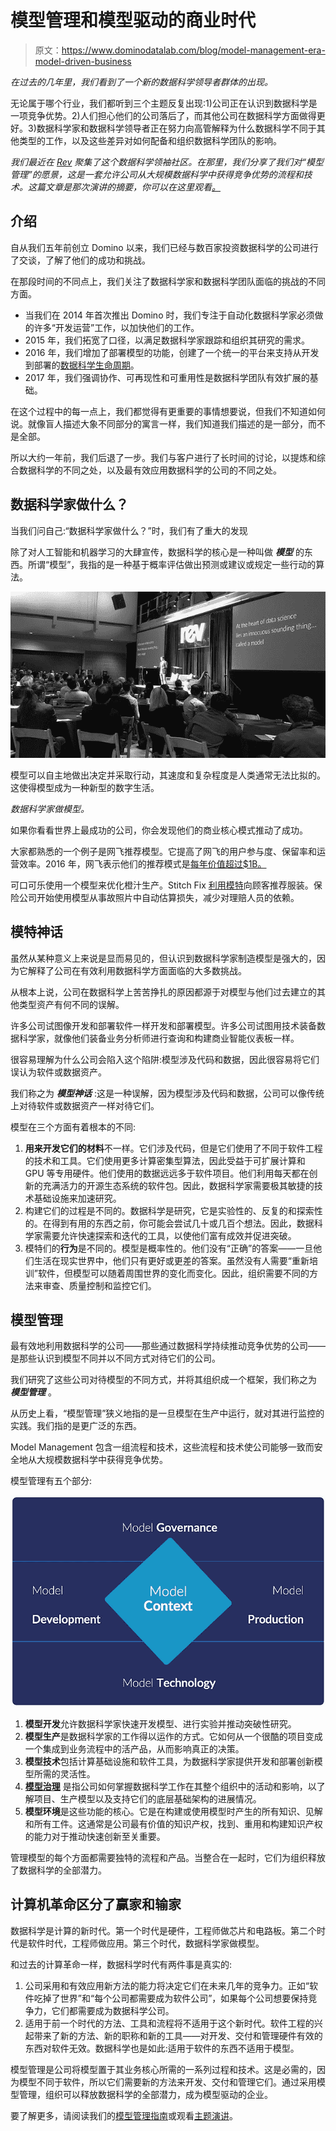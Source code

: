 # 模型管理和模型驱动的商业时代

> 原文：<https://www.dominodatalab.com/blog/model-management-era-model-driven-business>

*在过去的几年里，我们看到了一个新的数据科学领导者群体的出现。*

无论属于哪个行业，我们都听到三个主题反复出现:1)公司正在认识到数据科学是一项竞争优势。2)人们担心他们的公司落后了，而其他公司在数据科学方面做得更好。3)数据科学家和数据科学领导者正在努力向高管解释为什么数据科学不同于其他类型的工作，以及这些差异对如何配备和组织数据科学团队的影响。

*我们最近在 [Rev](https://rev.dominodatalab.com/?utm_source=blog&utm_medium=post&utm_campaign=) 聚集了这个数据科学领袖社区。在那里，我们分享了我们对“模型管理”的愿景，这是一套允许公司从大规模数据科学中获得竞争优势的流程和技术。这篇文章是那次演讲的摘要，你可以在这里观看[。](https://dominodatalab.wistia.com/medias/fq0l4152sh)*

## 介绍

自从我们五年前创立 Domino 以来，我们已经与数百家投资数据科学的公司进行了交谈，了解了他们的成功和挑战。

在那段时间的不同点上，我们关注了数据科学家和数据科学团队面临的挑战的不同方面。

*   当我们在 2014 年首次推出 Domino 时，我们专注于自动化数据科学家必须做的许多“开发运营”工作，以加快他们的工作。
*   2015 年，我们拓宽了口径，以满足数据科学家跟踪和组织其研究的需求。
*   2016 年，我们增加了部署模型的功能，创建了一个统一的平台来支持从开发到部署的[数据科学生命周期](/blog/how-enterprise-mlops-works-throughout-the-data-science-lifecycle)。
*   2017 年，我们强调协作、可再现性和可重用性是数据科学团队有效扩展的基础。

在这个过程中的每一点上，我们都觉得有更重要的事情想要说，但我们不知道如何说。就像盲人描述大象不同部分的寓言一样，我们知道我们描述的是一部分，而不是全部。

所以大约一年前，我们后退了一步。我们与客户进行了长时间的讨论，以提炼和综合数据科学的不同之处，以及最有效应用数据科学的公司的不同之处。

## 数据科学家做什么？

当我们问自己:“数据科学家做什么？”时，我们有了重大的发现

除了对人工智能和机器学习的大肆宣传，数据科学的核心是一种叫做 ***模型*** 的东西。所谓“模型”，我指的是一种基于概率评估做出预测或建议或规定一些行动的算法。

![Rev presentation](img/6a2047bd0d87b5b136df8e7f1b49b3b6.png)

模型可以自主地做出决定并采取行动，其速度和复杂程度是人类通常无法比拟的。这使得模型成为一种新型的数字生活。

*数据科学家做模型。*

如果你看看世界上最成功的公司，你会发现他们的商业核心模式推动了成功。

大家都熟悉的一个例子是网飞推荐模型。它提高了网飞的用户参与度、保留率和运营效率。2016 年，网飞表示他们的推荐模式是[每年价值超过$1B。](http://www.businessinsider.com/netflix-recommendation-engine-worth-1-billion-per-year-2016-6)

可口可乐使用一个模型来优化橙汁生产。Stitch Fix [利用模特](https://multithreaded.stitchfix.com/blog/)向顾客推荐服装。保险公司开始使用模型从事故照片中自动估算损失，减少对理赔人员的依赖。

## 模特神话

虽然从某种意义上来说是显而易见的，但认识到数据科学家制造模型是强大的，因为它解释了公司在有效利用数据科学方面面临的大多数挑战。

从根本上说，公司在数据科学上苦苦挣扎的原因都源于对模型与他们过去建立的其他类型资产有何不同的误解。

许多公司试图像开发和部署软件一样开发和部署模型。许多公司试图用技术装备数据科学家，就像他们装备业务分析师进行查询和构建商业智能仪表板一样。

很容易理解为什么公司会陷入这个陷阱:模型涉及代码和数据，因此很容易将它们误认为软件或数据资产。

我们称之为 ***模型神话*** :这是一种误解，因为模型涉及代码和数据，公司可以像传统上对待软件或数据资产一样对待它们。

模型在三个方面有着根本的不同:

1.  **用来开发它们的材料**不一样。它们涉及代码，但是它们使用了不同于软件工程的技术和工具。它们使用更多计算密集型算法，因此受益于可扩展计算和 GPU 等专用硬件。他们使用的数据远远多于软件项目。他们利用每天都在创新的充满活力的开源生态系统的软件包。因此，数据科学家需要极其敏捷的技术基础设施来加速研究。
2.  构建它们的过程是不同的。数据科学是研究，它是实验性的、反复的和探索性的。在得到有用的东西之前，你可能会尝试几十或几百个想法。因此，数据科学家需要允许快速探索和迭代的工具，以使他们富有成效并促进突破。
3.  模特们的**行为**是不同的。模型是概率性的。他们没有“正确”的答案——一旦他们生活在现实世界中，他们只有更好或更差的答案。虽然没有人需要“重新培训”软件，但模型可以随着周围世界的变化而变化。因此，组织需要不同的方法来审查、质量控制和监控它们。

## 模型管理

最有效地利用数据科学的公司——那些通过数据科学持续推动竞争优势的公司——是那些认识到模型不同并以不同方式对待它们的公司。

我们研究了这些公司对待模型的不同方式，并将其组织成一个框架，我们称之为 ***模型管理*** 。

从历史上看，“模型管理”狭义地指的是一旦模型在生产中运行，就对其进行监控的实践。我们指的是更广泛的东西。

Model Management 包含一组流程和技术，这些流程和技术使公司能够一致而安全地从大规模数据科学中获得竞争优势。

模型管理有五个部分:

![Model content diagram](img/dc4ab9a787fdbdfa7c7acf2e2b3ad54e.png)

1.  **模型开发**允许数据科学家快速开发模型、进行实验并推动突破性研究。
2.  **模型生产**是数据科学家的工作得以运作的方式。它如何从一个很酷的项目变成一个集成到业务流程中的活产品，从而影响真正的决策。
3.  **模型技术**包括计算基础设施和软件工具，为数据科学家提供开发和部署创新模型所需的灵活性。
4.  [**模型治理**](/blog/the-role-of-model-governance-in-machine-learning-and-artificial-intelligence) 是指公司如何掌握数据科学工作在其整个组织中的活动和影响，以了解项目、生产模型以及支持它们的底层基础架构的进展情况。
5.  **模型环境**是这些功能的核心。它是在构建或使用模型时产生的所有知识、见解和所有工件。这通常是公司最有价值的知识产权，找到、重用和构建知识产权的能力对于推动快速创新至关重要。

管理模型的每个方面都需要独特的流程和产品。当整合在一起时，它们为组织释放了数据科学的全部潜力。

## 计算机革命区分了赢家和输家

数据科学是计算的新时代。第一个时代是硬件，工程师做芯片和电路板。第二个时代是软件时代，工程师做应用。第三个时代，数据科学家做模型。

和过去的计算革命一样，数据科学时代有两件事是真实的:

1.  公司采用和有效应用新方法的能力将决定它们在未来几年的竞争力。正如“软件吃掉了世界”和“每个公司都需要成为软件公司”，如果每个公司想要保持竞争力，它们都需要成为数据科学公司。
2.  适用于前一个时代的方法、工具和流程将不适用于这个新时代。软件工程的兴起带来了新的方法、新的职称和新的工具——对开发、交付和管理硬件有效的东西对软件无效。数据科学也是如此:适用于软件的东西不适用于模型。

模型管理是公司将模型置于其业务核心所需的一系列过程和技术。这是必需的，因为模型不同于软件，所以它们需要新的方法来开发、交付和管理它们。通过采用模型管理，组织可以释放数据科学的全部潜力，成为模型驱动的企业。

要了解更多，请阅读我们的[模型管理指南](https://www.dominodatalab.com/resources/field-guide/machine-learning-model-management)或观看[主题演讲](https://dominodatalab.wistia.com/medias/fq0l4152sh)。